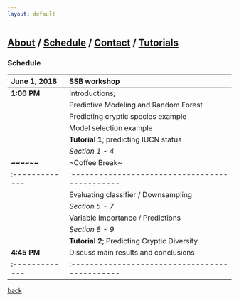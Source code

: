 ```yaml
---
layout: default
---
```

## [About](index.md) / [Schedule](./Schedule.html) / [Contact](./Contact.html) / [Tutorials](./Tutorials.html)

### Schedule

|June 1, 2018  |SSB workshop                                  |  
|:-------------|:---------------------------------------------|
| **1:00 PM**  | Introductions;                               |
|              | Predictive Modeling and Random Forest        |
|              | Predicting cryptic species example           |
|              | Model selection example                      |
|              | **Tutorial 1**; predicting IUCN status       |
  |            |       *Section 1 - 4*                        |
| **~~~~~~**   | ~Coffee Break~                               |
|:-------------|:---------------------------------------------|
|              | Evaluating classifier / Downsampling         |
  |            |       *Section 5 - 7*                        |
|              | Variable Importance / Predictions            |
  |            |       *Section 8 - 9*                        |
|              | **Tutorial 2**; Predicting Cryptic Diversity |
| **4:45 PM**  | Discuss main results and conclusions         |
|:-------------|:---------------------------------------------|

[back](./)
